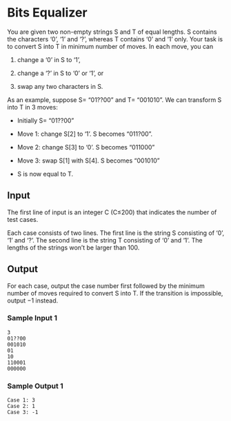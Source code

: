 # Bits Equalizer

You are given two non-empty strings S and T of equal lengths. S contains the characters ‘0’, ‘1’ and ‘?’, whereas T contains ‘0’ and ‘1’ only. Your task is to convert S into T in minimum number of moves. In each move, you can

1. change a ‘0’ in S to ‘1’,

2. change a ‘?’ in S to ‘0’ or ‘1’, or

3. swap any two characters in S.

As an example, suppose S= “01??00” and T= “001010”. We can transform S into T in 3 moves:

- Initially S= “01??00”

- Move 1: change S[2] to ‘1’. S becomes “011?00”.

- Move 2: change S[3] to ‘0’. S becomes “011000”

- Move 3: swap S[1] with S[4]. S becomes “001010”

- S is now equal to T.

## Input
The first line of input is an integer C (C≤200) that indicates the number of test cases.

Each case consists of two lines. The first line is the string S consisting of ‘0’, ‘1’ and ‘?’. The second line is the string T consisting of ‘0’ and ‘1’. The lengths of the strings won’t be larger than 100.

## Output
For each case, output the case number first followed by the minimum number of moves required to convert S into T. If the transition is impossible, output −1 instead.

### Sample Input 1
```
3
01??00
001010
01
10
110001
000000
```
### Sample Output 1
```
Case 1: 3
Case 2: 1
Case 3: -1
```
